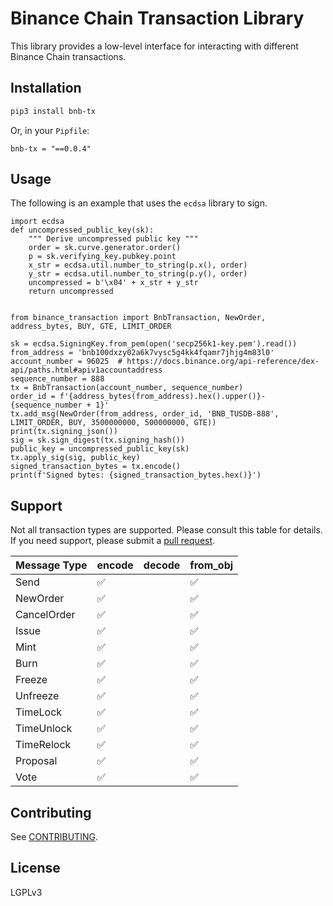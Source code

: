 # Binance Chain Transaction Library
This library provides a low-level interface for interacting with different Binance Chain transactions.

## Installation
```sh
pip3 install bnb-tx
```

Or, in your `Pipfile`:
```
bnb-tx = "==0.0.4"
```


## Usage
The following is an example that uses the `ecdsa` library to sign.

```python3
import ecdsa
def uncompressed_public_key(sk):
    """ Derive uncompressed public key """
    order = sk.curve.generator.order()
    p = sk.verifying_key.pubkey.point
    x_str = ecdsa.util.number_to_string(p.x(), order)
    y_str = ecdsa.util.number_to_string(p.y(), order)
    uncompressed = b'\x04' + x_str + y_str
    return uncompressed


from binance_transaction import BnbTransaction, NewOrder, address_bytes, BUY, GTE, LIMIT_ORDER

sk = ecdsa.SigningKey.from_pem(open('secp256k1-key.pem').read())
from_address = 'bnb100dxzy02a6k7vysc5g4kk4fqamr7jhjg4m83l0'
account_number = 96025  # https://docs.binance.org/api-reference/dex-api/paths.html#apiv1accountaddress
sequence_number = 888
tx = BnbTransaction(account_number, sequence_number)
order_id = f'{address_bytes(from_address).hex().upper()}-{sequence_number + 1}'
tx.add_msg(NewOrder(from_address, order_id, 'BNB_TUSDB-888', LIMIT_ORDER, BUY, 3500000000, 500000000, GTE))
print(tx.signing_json())
sig = sk.sign_digest(tx.signing_hash())
public_key = uncompressed_public_key(sk)
tx.apply_sig(sig, public_key)
signed_transaction_bytes = tx.encode()
print(f'Signed bytes: {signed_transaction_bytes.hex()}')
```

## Support
Not all transaction types are supported.
Please consult this table for details.
If you need support, please submit a [pull request](https://github.com/trusttoken/bnb-tx-python/pulls).

|  Message Type | encode | decode | from\_obj |
|---------------|--------|--------|-----------|
| Send          | ✅     |        | ✅        |
| NewOrder      | ✅     |        | ✅        |
| CancelOrder   | ✅     |        | ✅        |
| Issue         | ✅     |        | ✅        |
| Mint          | ✅     |        | ✅        |
| Burn          | ✅     |        | ✅        |
| Freeze        | ✅     |        | ✅        |
| Unfreeze      | ✅     |        | ✅        |
| TimeLock      | ✅     |        | ✅        |
| TimeUnlock    | ✅     |        | ✅        |
| TimeRelock    | ✅     |        | ✅        |
| Proposal      | ✅     |        | ✅        |
| Vote          | ✅     |        | ✅        |



## Contributing
See [CONTRIBUTING](CONTRIBUTING.md).


## License
LGPLv3
